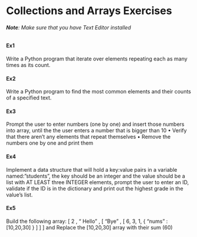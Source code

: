 # Collections and Arrays Exercises

###### **Note**: Make sure that you have Text Editor installed

###

#### Ex1

Write a Python program that iterate over elements repeating each as many times as its count.

#### Ex2

Write a Python program to find the most common elements and their counts of a specified text.

#### Ex3

Prompt the user to enter numbers (one by one) and insert those numbers into array, until the the user enters a number that is bigger than 10
    •  Verify that there aren’t any elements that repeat themselves 
    •  Remove the numbers one by one and print them 

#### Ex4
Implement a data structure that will hold a key:value pairs in a variable named:”students”, the key should be an integer and the value should be a list with AT LEAST three INTEGER elements, prompt the user to enter an ID, validate if the ID is in the dictionary and print out the highest grade in the value’s list.

#### Ex5
Build the following array:
[ 2 , “ Hello” , [ “Bye” , [ 6, 3, 1, { “nums” : [10,20,30] } ] ] ] and Replace the [10,20,30] array with their sum (60)


<!--
1. Write a program that receives two strings from the user: one for name and the other for password. If the login information (name and password) matches one of the users of the table below, type "Welcome Master", otherwise "INTRUDER ALERT" should be printed. The proper login details are:

```bash
Name: apple, password: red
Name: lettuce, Password: green
Name: lemon, Password: yellow
Name: orange, Password: orange
```

2. Write a Python program that receives a list of 20 scores through the command line. The program must calculate the average grades and print all grades above the average. For example:
```py
python3 script.py 99 90 15 28 38 44 50 81 79 60 99 90 15 28 38 44 50 81 79 60
```
**printout**:
```bash
99 90 81 79 60 99 90 81 79 60
```
> *_Hint_*: The sys.argv special list represents all the parameters passed to Python through the command line. Try to find it and figure out how to use it to solve the exercise.

3. Given a file named hosts containing rows of hostname = ipaddress form. For example, the contents of such a file might look like this:
```bash
work = 10.0.0.2
router = 10.0.0.1
mycar = 10.0.0.5
home = 194.90.2.1
```
Write a program that receives from the user a list of computers names as command line parameters and prints all the computers IP addresses in the list. If one of the names does not appear in the file, an appropriate error message should be displayed.

4. Write a program that identifies anagrams in a word list: two words are an anagram if they have the same letters in a different order. The program will take a path to a file containing a list of words and print all words that are one anagrams of each other in the same line.

For example, if the file contains the lines:
```bash
add
dad
help
more
Rome
```
**Printout**:
```bash
add dad
help
more rome
```
> (The order of lines in the output is not important, as is the order of words in each line).

-->